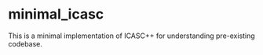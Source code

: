 # minimal_icasc

This is a minimal implementation of ICASC++ for understanding pre-existing codebase.
